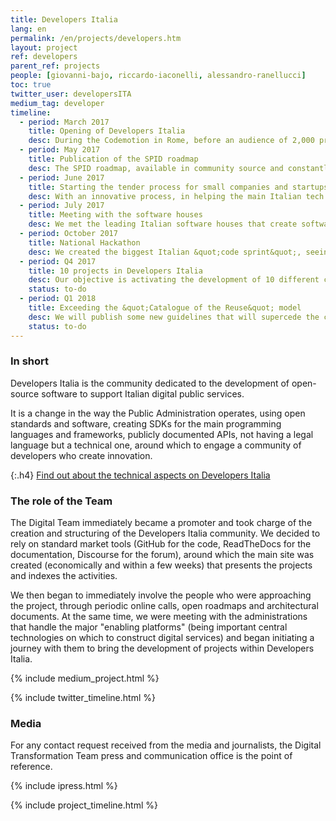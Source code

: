 ```yaml
---
title: Developers Italia
lang: en
permalink: /en/projects/developers.htm
layout: project
ref: developers
parent_ref: projects
people: [giovanni-bajo, riccardo-iaconelli, alessandro-ranellucci]
toc: true
twitter_user: developersITA
medium_tag: developer
timeline: 
  - period: March 2017 
    title: Opening of Developers Italia 
    desc: During the Codemotion in Rome, before an audience of 2,000 programmers, we announced the opening of the community.
  - period: May 2017 
    title: Publication of the SPID roadmap 
    desc: The SPID roadmap, available in community source and constantly updated, is the first roadmap of an Italian technological service published for exchange with all the interested parties and to coordinate the development activities 
  - period: June 2017 
    title: Starting the tender process for small companies and startups (€1m)
    desc: With an innovative process, in helping the main Italian tech community, we activated a process aimed at effectuating a series of tenders in support of the implementation of open-source community projects, with a budget of 1 million euro. 
  - period: July 2017 
    title: Meeting with the software houses 
    desc: We met the leading Italian software houses that create software for the public administration, having a discussion with them regarding Developers Italia and the new challenges in innovation that will open up more and more innovative services.
  - period: October 2017 
    title: National Hackathon 
    desc: We created the biggest Italian &quot;code sprint&quot;, seeing more than 800 developers working on the open-source code of the Public Administration, resulting in dozens of projects that were immediately applicable in speeding up the digitisation of public services.
  - period: Q4 2017 
    title: 10 projects in Developers Italia 
    desc: Our objective is activating the development of 10 different community projects, involving the competent administrations in the new open and collaborative development model. 
    status: to-do 
  - period: Q1 2018 
    title: Exceeding the &quot;Catalogue of the Reuse&quot; model 
    desc: We will publish some new guidelines that will supercede the current AgID &quot;Reuse Catalogue&quot;, promoting rather the publication of code with an open-source license, as a superior system for sharing the code between different administrations, without the need for contracts. 
    status: to-do
---
```


### In short 

Developers Italia is the community dedicated to the development of open-source software to support Italian digital public services.

It is a change in the way the Public Administration operates, using open standards and software, creating SDKs 
for the main programming languages ​​and frameworks, publicly documented APIs, not having a legal language but a technical one, 
around which to engage a community of developers who create innovation.

{:.h4}
[Find out about the technical aspects on Developers Italia](https://developers.italia.it)

### The role of the Team 

The Digital Team immediately became a promoter and took charge of the creation and structuring of the 
Developers Italia community. We decided to rely on standard market tools (GitHub for the code, ReadTheDocs for the documentation, 
Discourse for the forum), around which the main site was created (economically and within a few weeks) 
that presents the projects and indexes the activities. 

We then began to immediately involve the people who were approaching the project, through periodic online calls, 
open roadmaps and architectural documents. At the same time, we were meeting with the administrations that handle the major 
&quot;enabling platforms&quot; (being important central technologies on which to construct digital services) and began initiating 
a journey with them to bring the development of projects within Developers Italia.


{% include medium_project.html %}


{% include twitter_timeline.html %}

### Media 
For any contact request received from the media and journalists, the Digital Transformation Team press and communication office is the point of reference.

{% include ipress.html %}
<div id="content-ipress" data-key="01e87bed-f52e-4d6d-af32-c4ea59fd300a" data-lang="en" data-size="100" data-tag="8"></div>
<script type="text/javascript" src="/js/ipress.js"></script>

{% include project_timeline.html %}

